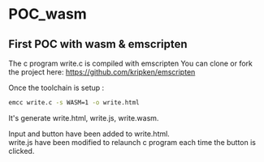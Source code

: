 # POC_wasm
## First POC with wasm &amp; emscripten

The c program write.c is compiled with emscripten
You can clone or fork the project here:
https://github.com/kripken/emscripten

Once the toolchain is setup :

```bash
emcc write.c -s WASM=1 -o write.html
```

It's generate write.html, write.js, write.wasm.

Input and button have been added to write.html.  
write.js have been modified to relaunch c program each time the button is clicked.
